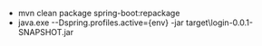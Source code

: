 - mvn clean package spring-boot:repackage
- java.exe --Dspring.profiles.active={env} -jar target\login-0.0.1-SNAPSHOT.jar